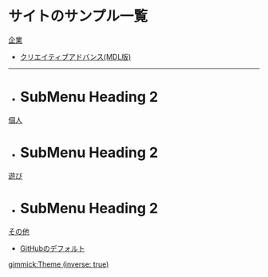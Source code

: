 # サイトのサンプル一覧

[企業]()

  * [クリエイティブアドバンス(MDL版)](link/creative_advance_with_MDL.md)
  - - - -
  * # SubMenu Heading 2



[個人]()

  * # SubMenu Heading 2



[遊び]()

  * # SubMenu Heading 2



[その他]()

  * [GitHubのデフォルト](link/github_default.md)





[gimmick:Theme (inverse: true)](flatly)


